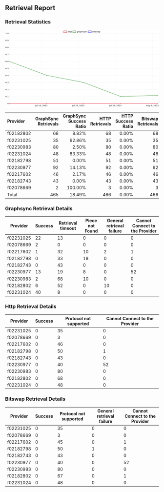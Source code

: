 ## Retrieval Report
### Retrieval Statistics
<img src="https://raw.githubusercontent.com/data-preservation-programs/filplus-checker-assets/main/filecoin-project/filecoin-plus-large-datasets/issues/1318/1691570977100.png"/>

| Provider  | GraphSync Retrievals | GraphSync Success Ratio | HTTP Retrievals | HTTP Success Ratio | Bitswap Retrievals | Bitswap Success Ratio |
| :-------- | -------------------: | ----------------------: | --------------: | -----------------: | -----------------: | --------------------: |
| f02182802 |                   68 |                   8.82% |              68 |              0.00% |                 68 |                 0.00% |
| f02231025 |                   35 |                  62.86% |              35 |              0.00% |                 35 |                 0.00% |
| f02230983 |                   80 |                   2.50% |              80 |              0.00% |                 80 |                 0.00% |
| f02231024 |                   48 |                  83.33% |              48 |              0.00% |                 48 |                 0.00% |
| f02182798 |                   51 |                   0.00% |              51 |              0.00% |                 51 |                 0.00% |
| f02230977 |                   92 |                  14.13% |              92 |              0.00% |                 92 |                 0.00% |
| f02217602 |                   46 |                   2.17% |              46 |              0.00% |                 46 |                 0.00% |
| f02182743 |                   43 |                   0.00% |              43 |              0.00% |                 43 |                 0.00% |
| f02078669 |                    2 |                 100.00% |               3 |              0.00% |                  3 |                 0.00% |
| Total     |                  465 |                  18.49% |             466 |              0.00% |                466 |                 0.00% |

### Graphsync Retrieval Details
| Provider  | Success | Retrieval timeout | Piece not Found | General retrieval failure | Cannot Connect to the Provider |
| --------- | ------- | ----------------- | --------------- | ------------------------- | ------------------------------ |
| f02231025 | 22      | 13                | 0               | 0                         | 0                              |
| f02078669 | 2       | 0                 | 0               | 0                         | 0                              |
| f02217602 | 1       | 32                | 10              | 2                         | 1                              |
| f02182798 | 0       | 33                | 18              | 0                         | 0                              |
| f02182743 | 0       | 43                | 0               | 0                         | 0                              |
| f02230977 | 13      | 19                | 8               | 0                         | 52                             |
| f02230983 | 2       | 68                | 10              | 0                         | 0                              |
| f02182802 | 6       | 52                | 0               | 10                        | 0                              |
| f02231024 | 40      | 8                 | 0               | 0                         | 0                              |

### Http Retrieval Details
| Provider  | Success | Protocol not supported | Cannot Connect to the Provider |
| --------- | ------- | ---------------------- | ------------------------------ |
| f02231025 | 0       | 35                     | 0                              |
| f02078669 | 0       | 3                      | 0                              |
| f02217602 | 0       | 46                     | 0                              |
| f02182798 | 0       | 50                     | 1                              |
| f02182743 | 0       | 43                     | 0                              |
| f02230977 | 0       | 40                     | 52                             |
| f02230983 | 0       | 80                     | 0                              |
| f02182802 | 0       | 68                     | 0                              |
| f02231024 | 0       | 48                     | 0                              |

### Bitswap Retrieval Details
| Provider  | Success | Protocol not supported | General retrieval failure | Cannot Connect to the Provider |
| --------- | ------- | ---------------------- | ------------------------- | ------------------------------ |
| f02231025 | 0       | 35                     | 0                         | 0                              |
| f02078669 | 0       | 3                      | 0                         | 0                              |
| f02217602 | 0       | 45                     | 0                         | 1                              |
| f02182798 | 0       | 50                     | 1                         | 0                              |
| f02182743 | 0       | 43                     | 0                         | 0                              |
| f02230977 | 0       | 40                     | 0                         | 52                             |
| f02230983 | 0       | 80                     | 0                         | 0                              |
| f02182802 | 0       | 67                     | 0                         | 1                              |
| f02231024 | 0       | 48                     | 0                         | 0                              |
